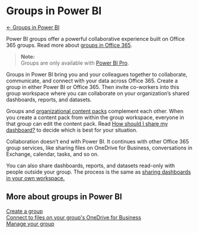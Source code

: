 <properties 
   pageTitle="Groups in Power BI"
   description="Groups in Power BI"
   services="powerbi" 
   documentationCenter="" 
   authors="jastru" 
   manager="mblythe" 
   editor=""
   tags=""/>
 
<tags
   ms.service="powerbi"
   ms.devlang="NA"
   ms.topic="article"
   ms.tgt_pltfrm="NA"
   ms.workload="powerbi"
   ms.date="10/16/2015"
   ms.author="jastru"/>

# Groups in Power BI  
[← Groups in Power BI](https://support.powerbi.com/knowledgebase/topics/101158-groups-in-power-bi)

Power BI groups offer a powerful collaborative experience built on Office 365 groups. Read more about [groups in Office 365](https://support.office.com/Article/Find-help-about-Groups-in-Office-365-7a9b321f-b76a-4d53-b98b-a2b0b7946de1).

>**Note:**  
>Groups are only available with [Power BI Pro](https://support.powerbi.com/knowledgebase/articles/685479).

Groups in Power BI bring you and your colleagues together to collaborate, communicate, and connect with your data across Office 365. Create a group in either Power BI or Office 365. Then invite co-workers into this group workspace where you can collaborate on your organization’s shared dashboards, reports, and datasets.  

Groups and [organizational content packs](https://support.powerbi.com/knowledgebase/articles/651040) complement each other. When you create a content pack from within the group workspace, everyone in that group can edit the content pack. Read [How should I share my dashboard?](https://support.powerbi.com/knowledgebase/articles/) to decide which is best for your situation.   

Collaboration doesn’t end with Power BI. It continues with other Office 365 group services, like sharing files on OneDrive for Business, conversations in Exchange, calendar, tasks, and so on.

You can also share dashboards, reports, and datasets read-only with people outside your group. The process is the same as [sharing dashboards in your own workspace.](https://support.powerbi.com/knowledgebase/articles/431008)

## More about groups in Power BI  
[Create a group](https://support.powerbi.com/knowledgebase/articles/654250)  
[Connect to files on your group's OneDrive for Business](https://support.powerbi.com/knowledgebase/articles/664462)  
[Manage your group](https://support.powerbi.com/knowledgebase/articles/664471%20)  